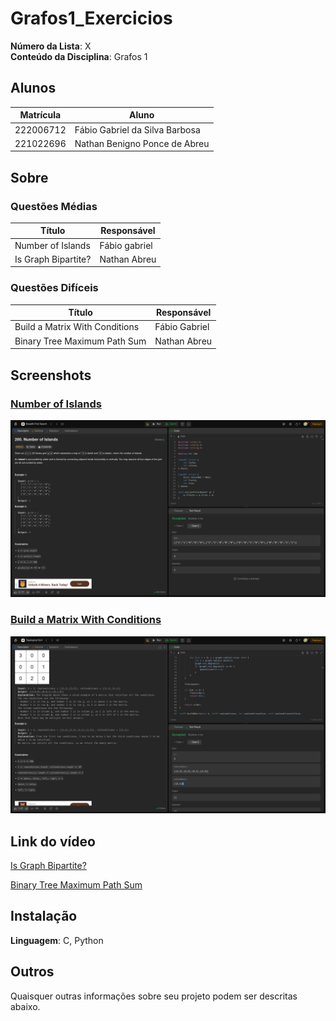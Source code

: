

# Grafos1_Exercicios
**Número da Lista**: X<br>
**Conteúdo da Disciplina**: Grafos 1<br>

## Alunos
|Matrícula | Aluno |
| -- | -- |
| 222006712 | Fábio Gabriel da Silva Barbosa |
| 221022696 | Nathan Benigno Ponce de Abreu |



## Sobre 


### Questões Médias
| Título | Responsável | 
| -- | -- | 
| Number of Islands | Fábio gabriel | 
| Is Graph Bipartite?| Nathan Abreu | 



### Questões Difíceis
| Título | Responsável | 
| -- | -- | 
| Build a Matrix With Conditions | Fábio Gabriel | 
| Binary Tree Maximum Path Sum | Nathan Abreu | 


## Screenshots

### [Number of Islands](https://leetcode.com/problems/number-of-islands/?envType=problem-list-v2&envId=breadth-first-search)

![](img/Number%20of%20Islands%20-%20LeetCode.png)

### [Build a Matrix With Conditions](https://leetcode.com/problems/build-a-matrix-with-conditions/description/?envType=problem-list-v2&envId=topological-sort)

![](img/Build%20a%20Matrix%20With%20Conditions%20-%20LeetCode.png)

## Link do vídeo
[Is Graph Bipartite?](https://youtu.be/5ZMLbCMSaWw )

[Binary Tree Maximum Path Sum](https://www.youtube.com/watch?v=HVteeOMPOMU )


## Instalação 
**Linguagem**: C, Python <br>


## Outros 
Quaisquer outras informações sobre seu projeto podem ser descritas abaixo.